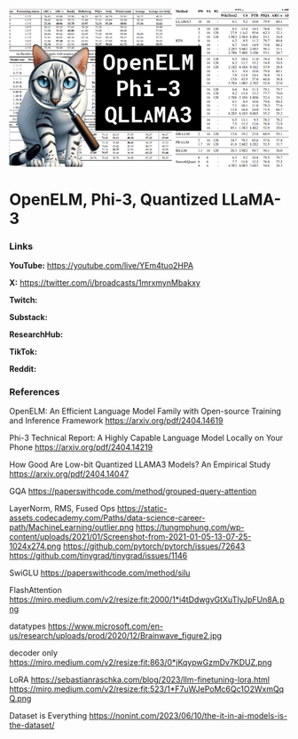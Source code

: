 ![thumbnail](thumbnail.png)

# OpenELM, Phi-3, Quantized LLaMA-3

### Links

**YouTube:** https://youtube.com/live/YEm4tuo2HPA

**X:** https://twitter.com/i/broadcasts/1mrxmynMbakxy

**Twitch:** 

**Substack:**

**ResearchHub:**

**TikTok:**

**Reddit:**

### References

OpenELM: An Efficient Language Model Family with Open-source Training and Inference Framework
https://arxiv.org/pdf/2404.14619

Phi-3 Technical Report: A Highly Capable Language Model Locally on Your Phone
https://arxiv.org/pdf/2404.14219

How Good Are Low-bit Quantized LLAMA3 Models? An Empirical Study
https://arxiv.org/pdf/2404.14047

GQA
https://paperswithcode.com/method/grouped-query-attention

LayerNorm, RMS, Fused Ops
https://static-assets.codecademy.com/Paths/data-science-career-path/MachineLearning/outlier.png
https://tungmphung.com/wp-content/uploads/2021/01/Screenshot-from-2021-01-05-13-07-25-1024x274.png
https://github.com/pytorch/pytorch/issues/72643
https://github.com/tinygrad/tinygrad/issues/1146

SwiGLU
https://paperswithcode.com/method/silu

FlashAttention
https://miro.medium.com/v2/resize:fit:2000/1*i4tDdwgvGtXuTIyJpFUn8A.png

datatypes
https://www.microsoft.com/en-us/research/uploads/prod/2020/12/Brainwave_figure2.jpg

decoder only
https://miro.medium.com/v2/resize:fit:863/0*jKqypwGzmDv7KDUZ.png

LoRA
https://sebastianraschka.com/blog/2023/llm-finetuning-lora.html
https://miro.medium.com/v2/resize:fit:523/1*F7uWJePoMc6Qc1O2WxmQqQ.png

Dataset is Everything
https://nonint.com/2023/06/10/the-it-in-ai-models-is-the-dataset/
